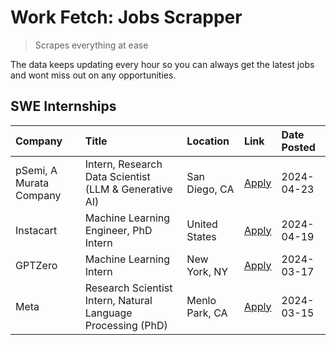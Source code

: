 # Work Fetch: Jobs Scrapper
> Scrapes everything at ease

The data keeps updating every hour so you can always get the latest jobs and wont miss out on any opportunities.

## SWE Internships
<!--START_SECTION:workfetch-->
| Company                 | Title                                                        | Location       | Link                                                                                                                                                                                                                                                                       | Date Posted   |
|:------------------------|:-------------------------------------------------------------|:---------------|:---------------------------------------------------------------------------------------------------------------------------------------------------------------------------------------------------------------------------------------------------------------------------|:--------------|
| pSemi, A Murata Company | Intern, Research Data Scientist (LLM & Generative AI)        | San Diego, CA  | [Apply](https://www.linkedin.com/jobs/view/intern-research-data-scientist-llm-generative-ai-at-psemi-a-murata-company-3887074168?position=8&pageNum=0&refId=oLWeP7AJ9cefDzfcemy3eg%3D%3D&trackingId=24VFueO28it0L5TXTx7RdA%3D%3D&trk=public_jobs_jserp-result_search-card) | 2024-04-23    |
| Instacart               | Machine Learning Engineer, PhD Intern                        | United States  | [Apply](https://www.linkedin.com/jobs/view/machine-learning-engineer-phd-intern-at-instacart-3901991739?position=2&pageNum=0&refId=oLWeP7AJ9cefDzfcemy3eg%3D%3D&trackingId=OzIO%2FxTu0TtfrxwMF9YC4Q%3D%3D&trk=public_jobs_jserp-result_search-card)                        | 2024-04-19    |
| GPTZero                 | Machine Learning Intern                                      | New York, NY   | [Apply](https://www.linkedin.com/jobs/view/machine-learning-intern-at-gptzero-3860723963?position=7&pageNum=0&refId=oLWeP7AJ9cefDzfcemy3eg%3D%3D&trackingId=ZT172VJeeXWGDEbF4xpTxA%3D%3D&trk=public_jobs_jserp-result_search-card)                                         | 2024-03-17    |
| Meta                    | Research Scientist Intern, Natural Language Processing (PhD) | Menlo Park, CA | [Apply](https://www.linkedin.com/jobs/view/research-scientist-intern-natural-language-processing-phd-at-meta-3858718375?position=5&pageNum=0&refId=oLWeP7AJ9cefDzfcemy3eg%3D%3D&trackingId=gYQQ%2FELUUQsP6jssoPuiuw%3D%3D&trk=public_jobs_jserp-result_search-card)        | 2024-03-15    |
<!--END_SECTION:workfetch-->
